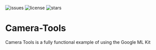 
![issues](https://img.shields.io/github/issues/AlexsandroZanella2/Camera-Tools)
![license](https://img.shields.io/github/license/AlexsandroZanella2/Camera-Tools)
![stars](https://img.shields.io/github/stars/AlexsandroZanella2/Camera-Tools)
# Camera-Tools
Camera Tools is a fully functional example of using the Google ML Kit

